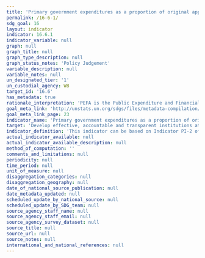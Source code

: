 ```yaml
---
title: 'Primary government expenditures as a proportion of original approved budget, by sector (or by budget codes or similar)'
permalink: /16-6-1/
sdg_goal: 16
layout: indicator
indicator: 16.6.1
indicator_variable: null
graph: null
graph_title: null
graph_type_description: null
graph_status_notes: 'Policy Judgement'
variable_description: null
variable_notes: null
un_designated_tier: '1'
un_custodial_agency: WB
target_id: '16.6'
has_metadata: true
rationale_interpretation: 'PEFA is the Public Expenditure and Financial Accountability programme started in 2001 to develop a country-led agenda on public financial management reform, ie. a government-led reform programme for which analytical work, reform design, implementation and monitoring reflect country priorities and are integrated into governments'' institutional structures. PEFA Indicator PI-2 on the composition of expenditure out-turn compared to original approved budget works at the administrative level to calculate variance for the main budgetary heads (votes) of ministries, departments and agencies, which are included in the approved budget.'
goal_meta_link: 'http://unstats.un.org/sdgs/files/metadata-compilation/Metadata-Goal-16.pdf'
goal_meta_link_page: 23
indicator_name: 'Primary government expenditures as a proportion of original approved budget, by sector (or by budget codes or similar)'
target: 'Develop effective, accountable and transparent institutions at all levels.'
indicator_definition: 'This indicator can be based on Indicator PI-2 of the Public Expenditure and Financial Accountability (PEFA) dataset: composition of expenditure outturn compared to original approved budget, considers (i) the variation between approved budget and final expenditure for the year for each major function (comparable to a sector) (ii) variation in expenditure from the original budget by economic classification and (iii) the average amount charged to the contingency reserve over the last 3 years.'
actual_indicator_available: null
actual_indicator_available_description: null
method_of_computation: ''
comments_and_limitations: null
periodicity: null
time_period: null
unit_of_measure: null
disaggregation_categories: null
disaggregation_geography: null
date_of_national_source_publication: null
date_metadata_updated: null
scheduled_update_by_national_source: null
scheduled_update_by_SDG_team: null
source_agency_staff_name: null
source_agency_staff_email: null
source_agency_survey_dataset: null
source_title: null
source_url: null
source_notes: null
international_and_national_references: null
---
```

